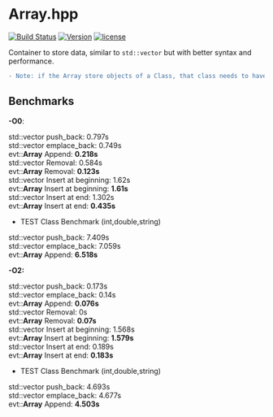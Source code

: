 # **Array**.hpp

[![Build Status](https://travis-ci.org/illescasDaniel/Array.hpp.svg?branch=master)](https://travis-ci.org/illescasDaniel/Array.hpp)
[![Version](https://img.shields.io/badge/version-v1.16--beta-green.svg)](https://github.com/illescasDaniel/Array.hpp/releases)
[![license](https://img.shields.io/github/license/mashape/apistatus.svg?maxAge=2592000)](https://github.com/illescasDaniel/Array.hpp/blob/master/LICENCE) 

Container to store data, similar to `std::vector` but with better syntax and performance.  
```diff
- Note: if the Array store objects of a Class, that class needs to have a default constructor.
```

## Benchmarks

**-O0**:

std::vector push_back: 0.797s  
std::vector emplace_back: 0.749s  
evt::**Array** Append: **0.218s**  
std::vector Removal: 0.584s  
evt::**Array** Removal: **0.123s**  
std::vector Insert at beginning: 1.62s  
evt::**Array** Insert at beginning: **1.61s**  
std::vector Insert at end: 1.302s  
evt::**Array** Insert at end: **0.435s**  

- TEST Class Benchmark (int,double,string)  

std::vector push_back: 7.409s  
std::vector emplace_back: 7.059s  
evt::**Array** Append: **6.518s**  

**-O2:**  

std::vector push_back: 0.173s  
std::vector emplace_back: 0.14s  
evt::**Array** Append: **0.076s**  
std::vector Removal: 0s  
evt::**Array** Removal: **0.07s**  
std::vector Insert at beginning: 1.568s  
evt::**Array** Insert at beginning: **1.579s**  
std::vector Insert at end: 0.189s  
evt::**Array** Insert at end: **0.183s**  

- TEST Class Benchmark (int,double,string)  

std::vector push_back: 4.693s  
std::vector emplace_back: 4.677s  
evt::**Array** Append: **4.503s**  
